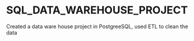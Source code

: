 # SQL_DATA_WAREHOUSE_PROJECT
Created a data ware house project in PostgreeSQL, used ETL to clean the data
